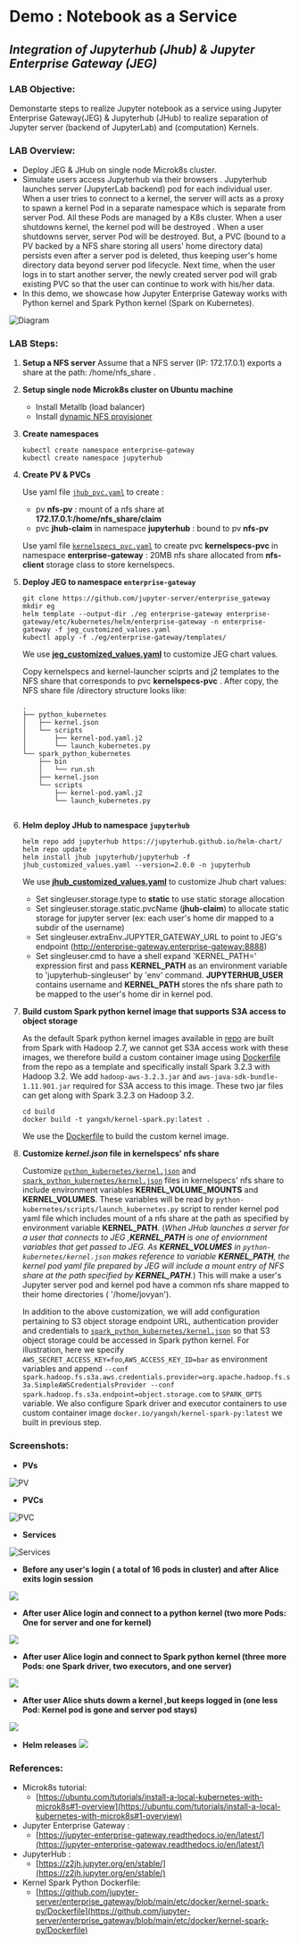 # Demo : Notebook as a Service  
## _Integration of Jupyterhub (Jhub) & Jupyter Enterprise Gateway (JEG)_

### LAB Objective:
Demonstarte steps to realize Jupyter notebook as a service using Jupyter Enterprise Gateway(JEG) & Jupyterhub (JHub) to realize separation of Jupyter server (backend of JupyterLab) and (computation) Kernels.
### LAB Overview:
* Deploy JEG & JHub on single node Microk8s cluster.
* Simulate users access Jupyterhub via their browsers . Jupyterhub launches server (JupyterLab backend) pod for each individual user. When a user tries to connect to a kernel, the server will acts as a proxy to spawn a kernel Pod in a separate namespace which is separate from server Pod. All these Pods are managed by a K8s cluster. When a user shutdowns kernel, the kernel pod will be destroyed . When a user shutdowns server, server Pod will be destroyed. But, a PVC (bound to a PV backed by a NFS share storing all users' home directory data) persists even after a server pod is deleted, thus keeping user's home directory data beyond server pod lifecycle. Next time, when the user logs in to start another server, the newly created server pod will grab existing PVC so that the user can continue to work with his/her data.
* In this demo, we showcase how Jupyter Enterprise Gateway works with Python kernel and Spark Python kernel (Spark on Kubernetes).

![Diagram](pictures/diagram.png)
### LAB Steps:
1. **Setup a NFS server**
    Assume that a NFS server (IP: 172.17.0.1) exports a share at the path: /home/nfs_share .

1. **Setup single node Microk8s cluster on Ubuntu machine**
    - Install Metallb (load balancer)
    - Install [dynamic NFS provisioner](https://github.com/kubernetes-sigs/nfs-subdir-external-provisioner)
    
1. **Create namespaces**
    ```
    kubectl create namespace enterprise-gateway
    kubectl create namespace jupyterhub
    ```

1. **Create PV & PVCs**
    
    Use yaml file [`jhub_pvc.yaml`](jhub_pvc.yaml) to create  :
	  - pv **nfs-pv** : mount of a nfs share at **172.17.0.1:/home/nfs_share/claim**
	  - pvc **jhub-claim** in namespace **jupyterhub** : bound to pv **nfs-pv** 
	  

    Use yaml file [`kernelspecs_pvc.yaml`](kernelspecs_pvc.yaml)  to create pvc **kernelspecs-pvc** in namespace **enterprise-gateway** : 20MB nfs share allocated from **nfs-client** storage class to store kernelspecs.
    
        
1. **Deploy JEG to namespace `enterprise-gateway`**
    ```
    git clone https://github.com/jupyter-server/enterprise_gateway
    mkdir eg
    helm template --output-dir ./eg enterprise-gateway enterprise-gateway/etc/kubernetes/helm/enterprise-gateway -n enterprise-gateway -f jeg_customized_values.yaml
    kubectl apply -f ./eg/enterprise-gateway/templates/
    ```
    We use [**jeg_customized_values.yaml**](jeg_customized_values.yaml) to customize JEG chart values.
    
    Copy kernelspecs and kernel-launcher sciprts and j2 templates to the NFS share that corresponds  to pvc **kernelspecs-pvc** . After copy, the NFS share file /directory structure looks like:

    ```
	.
	├── python_kubernetes
	│   ├── kernel.json
	│   └── scripts
	│       ├── kernel-pod.yaml.j2
	│       └── launch_kubernetes.py
	└── spark_python_kubernetes
	    ├── bin
	    │   └── run.sh
	    ├── kernel.json
	    └── scripts
	        ├── kernel-pod.yaml.j2
	        └── launch_kubernetes.py
			
    ```


1. **Helm deploy JHub to namespace `jupyterhub`**  
    ```
    helm repo add jupyterhub https://jupyterhub.github.io/helm-chart/
    helm repo update
    helm install jhub jupyterhub/jupyterhub -f jhub_customized_values.yaml --version=2.0.0 -n jupyterhub 
    ```
    We use [**jhub_customized_values.yaml**](jhub_customized_values.yaml) to customize Jhub chart values:
    
	  - Set singleuser.storage.type to **static** to use static storage allocation
	  - Set singleuser.storage.static.pvcName (**jhub-claim**) to allocate static storage for jupyter server (ex: each user's home dir mapped to a subdir of the username)
	  - Set singleuser.extraEnv.JUPYTER_GATEWAY_URL to point to JEG's endpoint (http://enterprise-gateway.enterprise-gateway:8888)
	  - Set singleuser.cmd to have a shell expand 'KERNEL_PATH=' expression first and pass **KERNEL_PATH** as an environment variable  to 'jupyterhub-singleuser' by 'env' command. **JUPYTERHUB_USER** contains username and **KERNEL_PATH** stores the nfs share path to be mapped to the user's home dir in kernel pod.

1. **Build custom Spark python kernel image that supports S3A access to object storage**

	As the default Spark python kernel images available in [repo](https://hub.docker.com/r/elyra/kernel-spark-py) are built from Spark with Hadoop 2.7, we cannot get S3A access work with these images, we therefore build a custom container image using [Dockerfile](https://github.com/jupyter-server/enterprise_gateway/blob/main/etc/docker/kernel-spark-py/Dockerfile) from the repo as a template and specifically install Spark 3.2.3 with Hadoop 3.2. We add `hadoop-aws-3.2.3.jar` and `aws-java-sdk-bundle-1.11.901.jar` required for S3A access to this image. These two jar files can get along with Spark 3.2.3 on Hadoop 3.2.
	
	```
	cd build
	docker build -t yangxh/kernel-spark.py:latest .
	```
 
	We use the [Dockerfile](build/Dockerfile) to build the custom kernel image.
	
1. **Customize _kernel.json_ file in kernelspecs' nfs share**

	Customize [`python_kubernetes/kernel.json`](python_kubernetes/kernel.json) and [`spark_python_kubernetes/kernel.json`](spark_python_kubernetes/kernel.json) files in kernelspecs' nfs share to include environment variables **KERNEL_VOLUME_MOUNTS** and **KERNEL_VOLUMES**. These variables will be read by `python-kubernetes/scripts/launch_kubernetes.py` script to render kernel pod yaml file which includes mount of a nfs share at the path as specified by environment variable **KERNEL_PATH**. 
	(_When JHub launches a server for a user that connects to JEG  ,**KERNEL_PATH** is one of enviornment variables that get passed to JEG. As **KERNEL_VOLUMES** in `python-kubernetes/kernel.json` makes reference to variable **KERNEL_PATH**, the kernel pod yaml file prepared by JEG will include a mount entry of NFS share at the path specified by **KERNEL_PATH**._) 
	This will make a user's Jupyter server pod  and kernel pod have a common nfs share mapped to their home directories ( '/home/jovyan').
	
    

	In addition to the above customization, we will add configuration pertaining to S3 object storage endpoint URL, authentication provider and credentials to [`spark_python_kubernetes/kernel.json`](spark_python_kubernetes/kernel.json) so that S3 object storage could be accessed in Spark python kernel. 
	For illustration, here we specify `AWS_SECRET_ACCESS_KEY=foo`,`AWS_ACCESS_KEY_ID=bar` as environment variables and append `--conf spark.hadoop.fs.s3a.aws.credentials.provider=org.apache.hadoop.fs.s3a.SimpleAWSCredentialsProvider --conf spark.hadoop.fs.s3a.endpoint=object.storage.com` to `SPARK_OPTS` variable.
	We also configure Spark driver and executor containers to use custom container image `docker.io/yangxh/kernel-spark-py:latest` we built in previous step.
    
    
### Screenshots:
- **PVs**

![PV](./pictures/pv.png)

- **PVCs**

![PVC](./pictures/pvc.png)

- **Services**

![Services](./pictures/services.png)

- **Before any user's login ( a total of 16 pods in cluster) and after Alice exits login session**

![](./pictures/ns_pods_before.png)

- **After user Alice login and connect to a python kernel (two more Pods: One for server and one for kernel)**

![](./pictures/ns_pod_after.png)

- **After user Alice login and connect to Spark python kernel (three more Pods: one Spark driver, two executors, and one server)**

![](./pictures/spark_all_pods.png)

- **After user Alice shuts dowm a kernel ,but keeps logged in (one less Pod: Kernel pod is gone and server pod stays)**

![](./pictures/ns_pod_after_kernel_shutdown.png)

- **Helm releases**
![](./pictures/helm.png)

### References:    
+ Microk8s tutorial: 
    + [https://ubuntu.com/tutorials/install-a-local-kubernetes-with-microk8s#1-overview](https://ubuntu.com/tutorials/install-a-local-kubernetes-with-microk8s#1-overview)
+ Jupyter Enterprise Gateway :
    + [https://jupyter-enterprise-gateway.readthedocs.io/en/latest/](https://jupyter-enterprise-gateway.readthedocs.io/en/latest/)
+ JupyterHub : 
    + [https://z2jh.jupyter.org/en/stable/](https://z2jh.jupyter.org/en/stable/)
+ Kernel Spark Python Dockerfile:
    + [https://github.com/jupyter-server/enterprise_gateway/blob/main/etc/docker/kernel-spark-py/Dockerfile](https://github.com/jupyter-server/enterprise_gateway/blob/main/etc/docker/kernel-spark-py/Dockerfile)
